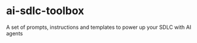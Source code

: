 # ai-sdlc-toolbox
A set of prompts, instructions and templates to power up your SDLC with AI agents

